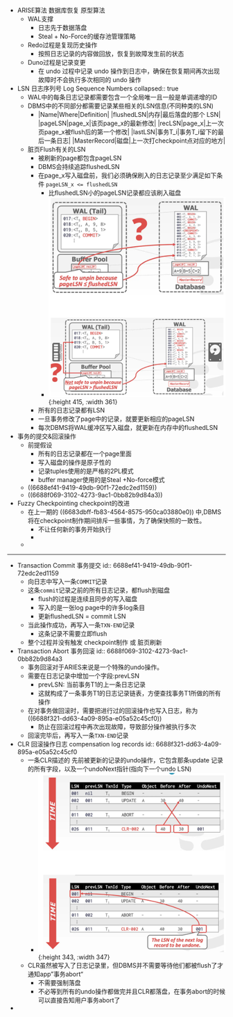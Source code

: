 - ARISE算法 数据库恢复 原型算法
	- WAL支撑
		- 日志先于数据落盘
		- Steal + No-Force的缓存池管理策略
	- Redo过程是复现历史操作
		- 按照日志记录的内容做回放，恢复到故障发生前的状态
	- Duno过程是记录变更
		- 在 undo 过程中记录 undo 操作到日志中，确保在恢复期间再次出现故障时不会执行多次相同的 undo 操作
- LSN 日志序列号 Log Sequence Numbers
  collapsed:: true
	- WAL中的每条日志记录都需要包含一个全局唯一且一般是单调递增的ID
	- DBMS中的不同部分都需要记录某些相关的LSN信息(不同种类的LSN)
		- |Name|Where|Definition|
		  |flushedLSN|内存|最后落盘的那个 LSN|
		  |pageLSN|page_x|该页page_x的最新修改|
		  |recLSN|page_x|上一次页page_x被flush后的第一个修改|
		  |lastLSN|事务T_i|事务T_i留下的最后一条日志|
		  |MasterRecord|磁盘|上一次打checkpoint点对应的地方|
	- 脏页Flush有关的LSN
		- 被刷新的page都包含pageLSN
		- DBMS会持续追踪flushedLSN
		- 在page_x写入磁盘前，我们必须确保刷入的日志记录至少满足如下条件 `pageLSN_x <= flushedLSN`
			- 比flushedLSN小的pageLSN记录都应该刷入磁盘
			- ![image.png](../assets/image_1720249802168_0.png){:height 415, :width 361}
		- 所有的日志记录都有LSN
		- 一旦事务修改了page中的记录，就要更新相应的pageLSN
		- 每次DBMS将WAL缓冲区写入磁盘，就更新在内存中的flushedLSN
- 事务的提交&回滚操作
	- 前提假设
		- 所有的日志记录都在一个page里面
		- 写入磁盘的操作是原子性的
		- 记录tuples使用的是严格的2PL模式
		- buffer manager使用的是Steal +No-force模式
	- ((6688ef41-9419-49db-90f1-72edc2ed1159))
	- ((6688f069-3102-4273-9ac1-0bb82b9d84a3))
- Fuzzy Checkpointing checkpoint的改进
	- 在上一期的 ((6683dbff-fb83-4564-8575-950ca03880e0)) 中,DBMS将在checkpoint制作期间排斥一些事情，为了确保快照的一致性。
		- 不让任何新的事务开始执行
		-
	-
- ---
- Transaction Commit 事务提交
  id:: 6688ef41-9419-49db-90f1-72edc2ed1159
	- 向日志中写入一条`COMMIT`记录
	- 这条`commit`记录之前的所有日志记录，都flush到磁盘
		- flush的过程是连续且同步的写入磁盘
		- 写入的是一张log page中的许多log条目
		- 更新flushedLSN = commit LSN
	- 当此操作成功，再写入一条`TXN-END`记录
		- 这条记录不需要立即flush
	- 整个过程并没有触发 checkpoint制作 或 脏页刷新
- Transaction Abort 事务回滚
  id:: 6688f069-3102-4273-9ac1-0bb82b9d84a3
	- 事务回滚对于ARIES来说是一个特殊的undo操作。
	- 需要在日志记录中增加一个字段:prevLSN
		- prevLSN: 当前事务T1的上一条日志记录
		- 这就构成了一条事务T1的日志记录链表，方便查找事务T1所做的所有操作
	- 在对事务做回滚时，需要把进行过的回滚操作也写入日志，称为 ((6688f321-dd63-4a09-895a-e05a52c45cf0))
		- 防止在回滚过程中再次出现故障，导致部分操作被执行多次
	- 回滚完毕后，再写入一条`TXN-END`记录
- CLR 回滚操作日志 compensation log records
  id:: 6688f321-dd63-4a09-895a-e05a52c45cf0
	- 一条CLR描述的 先前被更新的记录的undo操作，它包含那条update 记录的所有字段，以及一个undoNext指针(指向下一个undo LSN)
		- ![image.png](../assets/image_1720251635268_0.png){:height 343, :width 347}
	- CLR虽然被写入了日志记录里，但DBMS并不需要等待他们都被flush了才通知app”事务abort“
		- 不需要强制落盘
		- 不必等到所有的undo操作都做完并且CLR都落盘，在事务abort的时候可以直接告知用户事务abort了
-
